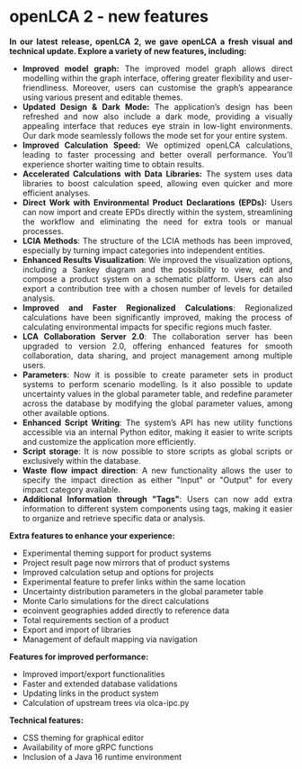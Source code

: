 # openLCA 2 - new features

<div style='text-align: justify;'>

**In our latest release, openLCA 2, we gave openLCA a fresh visual and technical update. Explore a variety of new features, including:**

- **Improved model graph:** The improved model graph allows direct modelling within the graph interface, offering greater flexibility and user-friendliness. Moreover, users can customise the graph’s appearance using various present and editable themes.
- **Updated Design & Dark Mode:** The application’s design has been refreshed and now also include a dark mode, providing a visually appealing interface that reduces eye strain in low-light environments. Our dark mode seamlessly follows the mode set for your entire system.
- **Improved Calculation Speed:** We optimized openLCA calculations, leading to faster processing and better overall performance. You’ll experience shorter waiting time to obtain results.
- **Accelerated Calculations with Data Libraries:** The system uses data libraries to boost calculation speed, allowing even quicker and more efficient analyses.
- **Direct Work with Environmental Product Declarations (EPDs):** Users can now import and create EPDs directly within the system, streamlining the workflow and eliminating the need for extra tools or manual processes.
- **LCIA Methods**: The structure of the LCIA methods has been improved, especially by turning impact categories into independent entities.
- **Enhanced Results Visualization**: We improved the visualization options, including a Sankey diagram and the possibility to view, edit and compose a product system on a schematic platform. Users can also export a contribution tree with a chosen number of levels for detailed analysis.
- **Improved and Faster Regionalized Calculations**: Regionalized calculations have been significantly improved, making the process of calculating environmental impacts for specific regions much faster.
- **LCA Collaboration Server 2.0**: The collaboration server has been upgraded to version 2.0, offering enhanced features for smooth collaboration, data sharing, and project management among multiple users.
- **Parameters**: Now it is possible to create parameter sets in product systems to perform scenario modelling. Is it also possible to update uncertainty values in the global parameter table, and redefine parameter across the database by modifying the global parameter values, among other available options.
- **Enhanced Script Writing**: The system’s API has new utility functions accessible via an internal Python editor, making it easier to write scripts and customize the application more efficiently.
- **Script storage**: It is now possible to store scripts as global scripts or exclusively within the database.
- **Waste flow impact direction**: A new functionality allows the user to specify the impact direction as either "Input" or "Output" for every impact category available.
- **Additional Information through "Tags"**: Users can now add extra information to different system components using tags, making it easier to organize and retrieve specific data or analysis.


<b> Extra features to enhance your experience: </b>

- Experimental theming support for product systems
- Project result page now mirrors that of product systems
- Improved calculation setup and options for projects
- Experimental feature to prefer links within the same location
- Uncertainty distribution parameters in the global parameter table 
- Monte Carlo simulations for the direct calculations 
- ecoinvent geographies added directly to reference data
- Total requirements section of a product
- Export and import of libraries
- Management of default mapping via navigation


<b> Features for improved performance: </b>

- Improved import/export functionalities
- Faster and extended database validations
- Updating links in the product system
- Calculation of upstream trees via olca-ipc.py

<b> Technical features: </b>

- CSS theming for graphical editor
- Availability of more gRPC functions
- Inclusion of a Java 16 runtime environment

</div>

















</div>
